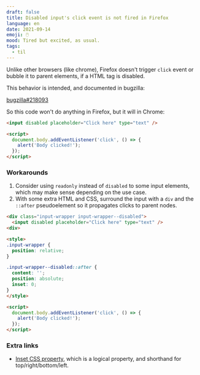 ```yaml
---
draft: false
title: Disabled input's click event is not fired in Firefox
language: en
date: 2021-09-14
emoji: 🖱️
mood: Tired but excited, as usual.
tags:
  - til
---
```


Unlike other browsers (like chrome), Firefox doesn't trigger `click` event or bubble it to parent elements, if a HTML tag is disabled.

This behavior is intended, and documented in bugzilla:

[bugzilla#218093](https://bugzilla.mozilla.org/show_bug.cgi?id=218093)

So this code won't do anything in Firefox, but it will in Chrome:

```html
<input disabled placeholder="Click here" type="text" />

<script>
  document.body.addEventListener('click', () => {
    alert('Body clicked!');
  });
</script>
```

### Workarounds

1. Consider using `readonly` instead of `disabled` to some input elements, which may make sense depending on the use case.
2. With some extra HTML and CSS, surround the input with a `div` and the `::after` pseudoelement so it propagates clicks to parent nodes.

```html
<div class="input-wrapper input-wrapper--disabled">
  <input disabled placeholder="Click here" type="text" />
<div>

<style>
.input-wrapper {
  position: relative;
}

.input-wrapper--disabled::after {
  content: '';
  position: absolute;
  inset: 0;
}
</style>

<script>
  document.body.addEventListener('click', () => {
    alert('Body clicked!');
  });
</script>
``` 

### Extra links

- [Inset CSS property](https://developer.mozilla.org/en-US/docs/Web/CSS/inset), which is a logical property, and shorthand for top/right/bottom/left.